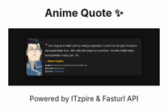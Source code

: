 <h2 align="center">Anime Quote ✨</h2>
<p align="center">
  <img src="quotes-img/2025-04-24_23-00-11.png" alt="Maes Hughes" width="300"/>
</p>

<p align="center">Powered by ITzpire & Fasturl API</p>
